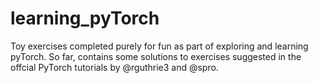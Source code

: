 # learning_pyTorch
Toy exercises completed purely for fun as part of exploring and learning pyTorch. So far, contains some solutions to exercises suggested in the offcial PyTorch tutorials by @rguthrie3 and @spro.
